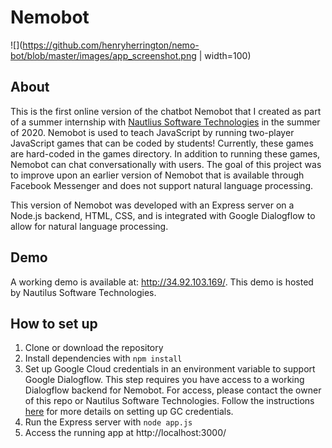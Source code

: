 # Nemobot

![](https://github.com/henryherrington/nemo-bot/blob/master/images/app_screenshot.png | width=100)

## About
This is the first online version of the chatbot Nemobot that I created as part of a summer internship with [Nautlius Software Technologies](https://nautilustech.ai/) in the summer of 2020. Nemobot is used to teach JavaScript by running two-player JavaScript games that can be coded by students! Currently, these games are hard-coded in the games directory. In addition to running these games, Nemobot can chat conversationally with users. The goal of this project was to improve upon an earlier version of Nemobot that is available through Facebook Messenger and does not support natural language processing.

This version of Nemobot was developed with an Express server on a Node.js backend, HTML, CSS, and is integrated with Google Dialogflow to allow for natural language processing.

## Demo
A working demo is available at: http://34.92.103.169/.
This demo is hosted by Nautilus Software Technologies.

## How to set up
1) Clone or download the repository
2) Install dependencies with `npm install`
3) Set up Google Cloud credentials in an environment variable to support Google Dialogflow. This step requires you have access to a working Dialogflow backend for Nemobot. For access, please contact the owner of this repo or Nautilus Software Technologies. Follow the instructions [here](https://cloud.google.com/docs/authentication/getting-started) for more details on setting up GC credentials.
4) Run the Express server with `node app.js`
5) Access the running app at http://localhost:3000/

